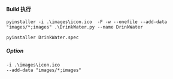 
#### Build 执行

```shell
pyinstaller -i .\images\icon.ico  -F -w --onefile --add-data "images/*;images" .\DrinkWater.py --name DrinkWater
```

```shell
pyinstaller DrinkWater.spec
```

##### Option
```shell
-i .\images\icon.ico
--add-data "images/*;images"
```
